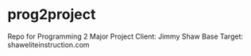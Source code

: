 # prog2project
Repo for Programming 2 Major Project
Client: Jimmy Shaw
Base Target: shaweliteinstruction.com

